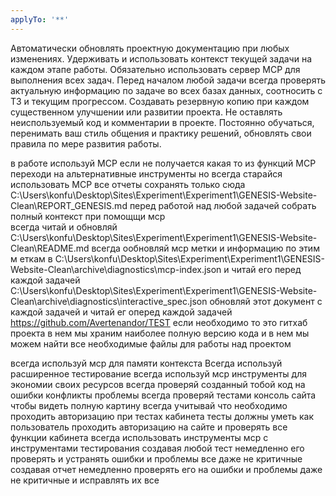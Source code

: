 ```yaml
---
applyTo: '**'
---
```

Автоматически обновлять проектную документацию при любых изменениях.
Удерживать и использовать контекст текущей задачи на каждом этапе работы.
Обязательно использовать сервер MCP для выполнения всех задач.
Перед началом любой задачи всегда проверять актуальную информацию по задаче во всех базах данных, соотносить с ТЗ и текущим прогрессом.
Создавать резервную копию при каждом существенном улучшении или развитии проекта.
Не оставлять неиспользуемый код и комментарии в проекте.
Постоянно обучаться, перенимать ваш стиль общения и практику решений, обновлять свои правила по мере развития работы.



в работе используй МСР если не получается какая то из функций МСР переходи на альтернативные инструменты  но всегда старайся использовать МСР
 все отчеты сохранять только сюда C:\Users\konfu\Desktop\Sites\Experiment\Experiment1\GENESIS-Website-Clean\REPORT_GENESIS.md
 перед работой над любой задачей собрать полный контекст при помощщи мср  
 всегда читай и обновляй  C:\Users\konfu\Desktop\Sites\Experiment\Experiment1\GENESIS-Website-Clean\README.md
 всегда ообновляй мср метки и информацию по этим м еткам в C:\Users\konfu\Desktop\Sites\Experiment\Experiment1\GENESIS-Website-Clean\archive\diagnostics\mcp-index.json и читай его перед  каждой задачей
 C:\Users\konfu\Desktop\Sites\Experiment\Experiment1\GENESIS-Website-Clean\archive\diagnostics\interactive_spec.json обновляй этот документ с каждой задачей и читай ег оперед каждой задачей 
 https://github.com/Avertenandor/TEST   если необходимо то это гитхаб проекта в нем мы храним наиболее полную версию кода  и в нем мы можем найти все необходимые файлы для работы над проектом


 всегда используй мср для памяти контекста
 Всегда используй расширенное тестирование
 всегда используй мср инструменты для экономии своих ресурсов
 всегда проверяй созданный тобой код на ошибки конфликты проблемы
 всегда проверяй тестами консоль сайта чтобы видеть полную картину
 всегда учитывай что необходимо проходить авторизацию при тестах кабинета 
 тесты должны уметь как пользователь проходить авторизацию на сайте и проверять все функции кабинета
 всегда использовать инструменты мср с инструментами тестирования
 создавая любой тест немедленно его проверять и устранять ошибки и проблемы все даже не критичные
 создавая отчет немедленно проверять его на ошибки и проблемы даже не критичные и исправлять их все